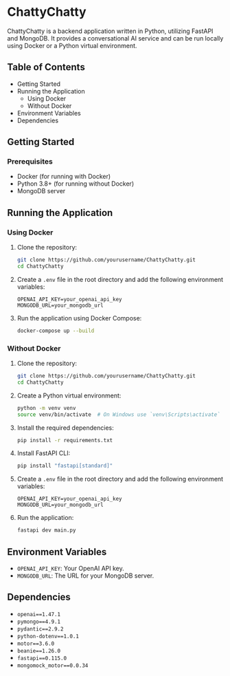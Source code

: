 # ChattyChatty

ChattyChatty is a backend application written in Python, utilizing FastAPI and MongoDB. It provides a conversational AI service and can be run locally using Docker or a Python virtual environment.

## Table of Contents
- Getting Started
- Running the Application
  - Using Docker
  - Without Docker
- Environment Variables
- Dependencies

## Getting Started

### Prerequisites
- Docker (for running with Docker)
- Python 3.8+ (for running without Docker)
- MongoDB server

## Running the Application

### Using Docker
1. Clone the repository:
    ```sh
    git clone https://github.com/yourusername/ChattyChatty.git
    cd ChattyChatty
    ```

2. Create a `.env` file in the root directory and add the following environment variables:
    ```env
    OPENAI_API_KEY=your_openai_api_key
    MONGODB_URL=your_mongodb_url
    ```

3. Run the application using Docker Compose:
    ```sh
    docker-compose up --build
    ```

### Without Docker
1. Clone the repository:
    ```sh
    git clone https://github.com/yourusername/ChattyChatty.git
    cd ChattyChatty
    ```

2. Create a Python virtual environment:
    ```sh
    python -m venv venv
    source venv/bin/activate  # On Windows use `venv\Scripts\activate`
    ```

3. Install the required dependencies:
    ```sh
    pip install -r requirements.txt
    ```

4. Install FastAPI CLI:
    ```sh
    pip install "fastapi[standard]"
    ```

5. Create a `.env` file in the root directory and add the following environment variables:
    ```env
    OPENAI_API_KEY=your_openai_api_key
    MONGODB_URL=your_mongodb_url
    ```

6. Run the application:
    ```sh
   fastapi dev main.py
    ```

## Environment Variables
- `OPENAI_API_KEY`: Your OpenAI API key.
- `MONGODB_URL`: The URL for your MongoDB server.

## Dependencies
- `openai==1.47.1`
- `pymongo==4.9.1`
- `pydantic==2.9.2`
- `python-dotenv==1.0.1`
- `motor==3.6.0`
- `beanie==1.26.0`
- `fastapi==0.115.0`
- `mongomock_motor==0.0.34`
